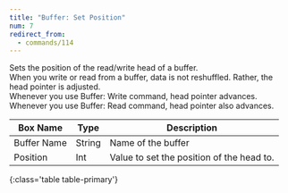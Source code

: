 ```yaml
---
title: "Buffer: Set Position"
num: 7
redirect_from:
  - commands/114
---
```


Sets the position of the read/write head of a buffer.\
When you write or read from a buffer, data is not reshuffled. Rather, the head pointer is adjusted.\
Whenever you use Buffer: Write command, head pointer advances. Whenever you use Buffer: Read command, head pointer also advances. 

| Box Name | Type | Description | 
|-------|--------|--------
|Buffer Name	|String	| Name of the buffer
|Position|Int|Value to set the position of the head to.
{:class='table table-primary'}









